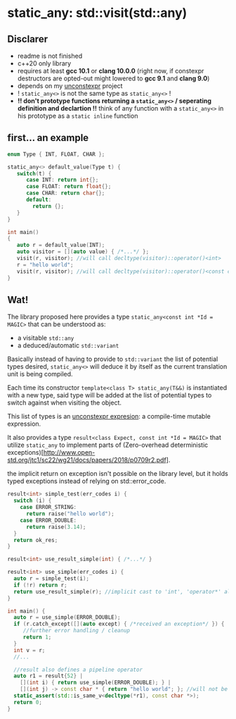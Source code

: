 # static_any: std::visit(std::any)

## Disclarer
- readme is not finished
- c++20 only library
- requires at least **gcc 10.1** or **clang 10.0.0** (right now, if constexpr destructors are opted-out might lowered to **gcc 9.1** and **clang 9.0**)
- depends on my [unconstexpr](https://github.com/DaemonSnake/unconstexpr-cpp20) project
- ! `static_any<>` is not the same type as `static_any<>` !
- **!! don't prototype functions returning a `static_any<>` / seperating definition and declartion !!** think of any function with a `static_any<>` in his prototype as a `static inline` function


## first... an example

```c++
enum Type { INT, FLOAT, CHAR };

static_any<> default_value(Type t) {
   switch(t) {
      case INT: return int{};
      case FLOAT: return float{};
      case CHAR: return char{};
      default:
        return {};
   }
}

int main()
{
   auto r = default_value(INT);
   auto visitor = [](auto value) { /*...*/ };
   visit(r, visitor); //will call decltype(visitor)::operator()<int>
   r = "hello world";
   visit(r, visitor); //will call decltype(visitor)::operator()<const char *>
}
```

## Wat!
The library proposed here provides a type `static_any<const int *Id = MAGIC>` that can be understood as:
- a visitable `std::any`
- a deduced/automatic `std::variant`

Basically instead of having to provide to `std::variant` the list of potential types desired,
`static_any<>` will deduce it by itself as the current translation unit is being compiled.

Each time its constructor `template<class T> static_any(T&&)` is instantiated with a new type,
said type will be added at the list of potential types to switch against when visiting the object.

This list of types is an [unconstexpr expresion](https://github.com/DaemonSnake/unconstexpr-cpp20):
a compile-time mutable expression.

It also provides a type `result<class Expect, const int *Id = MAGIC>` that utilize `static_any` to implement parts of (Zero-overhead deterministic exceptions)[http://www.open-std.org/jtc1/sc22/wg21/docs/papers/2018/p0709r2.pdf].

the implicit return on exception isn't possible on the library level,
but it holds typed exceptions instead of relying on std::error_code.
```c++
result<int> simple_test(err_codes i) {
  switch (i) {
    case ERROR_STRING:
      return raise("hello world");
    case ERROR_DOUBLE:
      return raise(3.14);
  }
  return ok_res;
}

result<int> use_result_simple(int) { /*...*/ }

result<int> use_simple(err_codes i) {
  auto r = simple_test(i);
  if (!r) return r;
  return use_result_simple(r); //implicit cast to 'int', 'operator*' also available
}

int main() {
  auto r = use_simple(ERROR_DOUBLE);
  if (r.catch_except([](auto except) { /*received an exception*/ }) {
     //further error handling / cleanup
     return 1;
  }
  int v = r;
  //...

  //result also defines a pipeline operator
  auto r1 = result{52} |
    [](int i) { return use_simple(ERROR_DOUBLE); } |
    [](int j) -> const char * { return "hello world"; }; //will not be executed as the lhs is in error state
  static_assert(std::is_same_v<decltype(*r1), const char *>);
  return 0;
}


```
